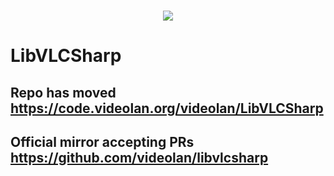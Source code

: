 <h3 align="center">
    <img src="Assets/banner.png"/>
</h3>

# LibVLCSharp

## Repo has moved https://code.videolan.org/videolan/LibVLCSharp

## Official mirror accepting PRs https://github.com/videolan/libvlcsharp
